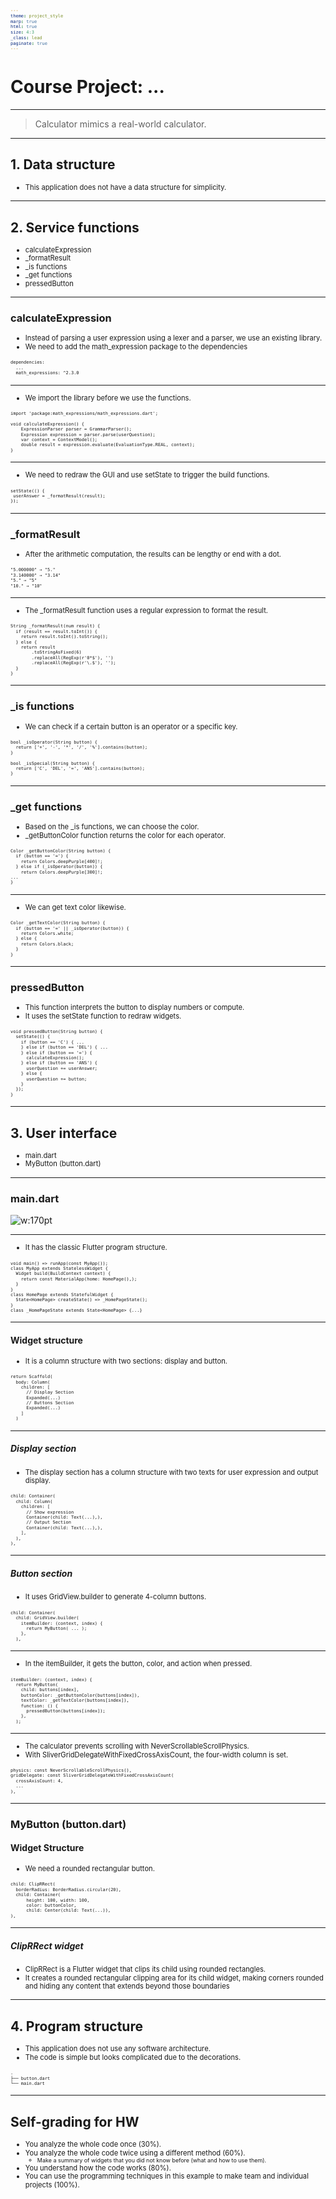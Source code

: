 ```yaml
---
theme: project_style
marp: true 
html: true
size: 4:3
_class: lead
paginate: true
---
```


# Course Project: ...
---
> Calculator mimics a real-world calculator.

---
## 1. Data structure
- This application does not have a data structure for simplicity.
---

## 2. Service functions
- calculateExpression
- \_formatResult
- \_is functions
- \_get functions
- pressedButton
---
### calculateExpression
- Instead of parsing a user expression using a lexer and a parser, we use an existing library. 
- We need to add the math_expression package to the dependencies
```
dependencies:
  ...
  math_expressions: ^2.3.0 
```

---
- We import the library before we use the functions. 
```
import 'package:math_expressions/math_expressions.dart';

void calculateExpression() {
    ExpressionParser parser = GrammarParser();
    Expression expression = parser.parse(userQuestion);
    var context = ContextModel();
    double result = expression.evaluate(EvaluationType.REAL, context);
}
```
---
- We need to redraw the GUI and use setState to trigger the build functions. 

```
setState(() {
 userAnswer = _formatResult(result);
});

```
---
### \_formatResult
- After the arithmetic computation, the results can be lengthy or end with a dot.

```
"5.000000" → "5."
"3.140000" → "3.14"
"5." → "5"
"10." → "10"
```
---
- The \_formatResult function uses a regular expression to format the result.
```
String _formatResult(num result) {
  if (result == result.toInt()) {
    return result.toInt().toString();
  } else {
    return result
        .toStringAsFixed(6)
        .replaceAll(RegExp(r'0*$'), '')
        .replaceAll(RegExp(r'\.$'), '');
  }
}
```
---
### \_is functions
- We can check if a certain button is an operator or a specific key.
```
bool _isOperator(String button) {
  return ['+', '-', '*', '/', '%'].contains(button);
}

bool _isSpecial(String button) {
  return ['C', 'DEL', '=', 'ANS'].contains(button);
}
```
---
### \_get functions
- Based on the \_is functions, we can choose the color.
- \_getButtonColor function returns the color for each operator. 
```
Color _getButtonColor(String button) {
  if (button == '=') {
    return Colors.deepPurple[400]!;
  } else if (_isOperator(button)) {
    return Colors.deepPurple[300]!;
...
}
```
---
- We can get text color likewise. 
```
Color _getTextColor(String button) {
  if (button == '=' || _isOperator(button)) {
    return Colors.white;
  } else {
    return Colors.black;
  }
}
```

---
### pressedButton
- This function interprets the button to display numbers or compute. 
- It uses the setState function to redraw widgets.
<style scoped> 
pre code { font-size: 0.5em !important; line-height: 1.2;} 
</style> 

```
void pressedButton(String button) {
  setState(() {
    if (button == 'C') { ...
    } else if (button == 'DEL') { ...
    } else if (button == '=') {
      calculateExpression();
    } else if (button == 'ANS') {
      userQuestion += userAnswer;
    } else {
      userQuestion += button;
    }
  });
}
```
---
## 3. User interface
- main.dart
- MyButton (button.dart)

---

### main.dart

![w:170pt](./pic/main.webp)

----
- It has the classic Flutter program structure.

```
void main() => runApp(const MyApp());
class MyApp extends StatelessWidget {
  Widget build(BuildContext context) {
    return const MaterialApp(home: HomePage(),);
  }
}
class HomePage extends StatefulWidget {
  State<HomePage> createState() => _HomePageState();
}
class _HomePageState extends State<HomePage> {...}
```

---
####  Widget structure
- It is a column structure with two sections: display and button. 
```
return Scaffold(
  body: Column(
    children: [
      // Display Section
      Expanded(...)
      // Buttons Section
      Expanded(...)
    ]
  )
```
---
##### Display section
- The display section has a column structure with two texts for user expression and output display.
```
child: Container(
  child: Column(
    children: [
      // Show expression
      Container(child: Text(...),),
      // Output Section
      Container(child: Text(...),),
    ],
  ),
),
```
---
##### Button section
- It uses GridView.builder to generate 4-column buttons.
```
child: Container(
  child: GridView.builder(
    itemBuilder: (context, index) { 
      return MyButton( ... );
    },
  ),
```
---
- In the itemBuilder, it gets the button, color, and action when pressed. 
```
itemBuilder: (context, index) {
  return MyButton(
    child: buttons[index],
    buttonColor: _getButtonColor(buttons[index]),
    textColor: _getTextColor(buttons[index]),
    function: () {
      pressedButton(buttons[index]);
    },
  );
```
---
- The calculator prevents scrolling with NeverScrollableScrollPhysics.
- With SliverGridDelegateWithFixedCrossAxisCount, the four-width column is set. 
```
physics: const NeverScrollableScrollPhysics(),
gridDelegate: const SliverGridDelegateWithFixedCrossAxisCount(
  crossAxisCount: 4,
  ...
),
```
---
### MyButton (button.dart)
#### Widget Structure
- We need a rounded rectangular button.
```
child: ClipRRect(
  borderRadius: BorderRadius.circular(20),
  child: Container(
      height: 100, width: 100,
      color: buttonColor,
      child: Center(child: Text(...)),
),
```
---
##### ClipRRect widget
- ClipRRect is a Flutter widget that clips its child using rounded rectangles.
- It creates a rounded rectangular clipping area for its child widget, making corners rounded and hiding any content that extends beyond those boundaries

---
## 4. Program structure
- This application does not use any software architecture.
- The code is simple but looks complicated due to the decorations. 
```
.
├── button.dart
└── main.dart
```
---
## Self-grading for HW 
<style scoped> 
li { font-size: 0.8em !important; line-height: 1.2;} 
</style> 

- You analyze the whole code once (30%).
- You analyze the whole code twice using a different method (60%).
    - Make a summary of widgets that you did not know before (what and how to use them). 
- You understand how the code works (80%).
- You can use the programming techniques in this example to make team and individual projects (100%). 


 
